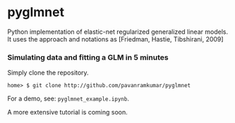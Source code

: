 # pyglmnet
Python implementation of elastic-net regularized generalized linear models. It uses the approach and notations as [Friedman, Hastie, Tibshirani, 2009]

### Simulating data and fitting a GLM in 5 minutes
Simply clone the repository.
```
home> $ git clone http://github.com/pavanramkumar/pyglmnet
```
For a demo, see: ```pyglmnet_example.ipynb```.

A more extensive tutorial is coming soon.
